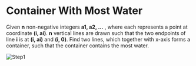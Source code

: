 # Container With Most Water

Given **n** non-negative integers **a1, a2, ...** , where each represents a point at coordinate **(i, ai)**. **n** vertical lines are drawn such that the two endpoints of line **i** is at **(i, ai)** and **(i, 0)**. Find two lines, which together with x-axis forms a container, such that the container contains the most water.


![Step1](https://s3-lc-upload.s3.amazonaws.com/uploads/2018/07/17/question_11.jpg)

